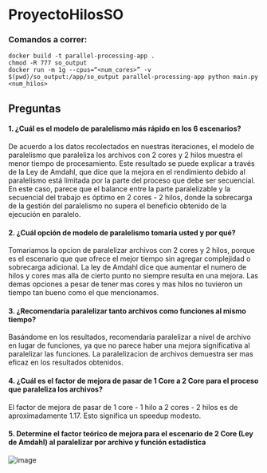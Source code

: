 # ProyectoHilosSO

### Comandos a correr:
```
docker build -t parallel-processing-app .
chmod -R 777 so_output
docker run -m 1g --cpus=“<num_cores>” -v $(pwd)/so_output:/app/so_output parallel-processing-app python main.py <num_hilos>
```
## Preguntas
#### 1.	¿Cuál es el modelo de paralelismo más rápido en los 6 escenarios?
De acuerdo a los datos recolectados en nuestras iteraciones, el modelo de paralelismo que paraleliza los archivos con 2 cores y 2 hilos muestra el menor tiempo de procesamiento. Este resultado se puede explicar a través de la Ley de Amdahl, que dice que la mejora en el rendimiento debido al paralelismo está limitada por la parte del proceso que debe ser secuencial. En este caso, parece que el balance entre la parte paralelizable y la secuencial del trabajo es óptimo en 2 cores - 2 hilos, donde la sobrecarga de la gestión del paralelismo no supera el beneficio obtenido de la ejecución en paralelo.

#### 2. ¿Cuál opción de modelo de paralelismo tomaría usted y por qué?
Tomariamos la opcion de paralelizar archivos con 2 cores y 2 hilos, porque es el escenario que que ofrece el mejor tiempo sin agregar complejidad o sobrecarga adicional. La ley de Amdahl dice que aumentar el numero de hilos y cores mas alla de cierto punto no siempre resulta en una mejora. Las demas opciones a pesar de tener mas cores y mas hilos no tuvieron un tiempo tan bueno como el que mencionamos. 

#### 3. ¿Recomendaría paralelizar tanto archivos como funciones al mismo tiempo?
Basándome en los resultados, recomendaría paralelizar a nivel de archivo en lugar de funciones, ya que no parece haber una mejora significativa al paralelizar las funciones. La paralelizacion de archivos demuestra ser mas eficaz en los resultados obtenidos. 

#### 4. ¿Cuál es el factor de mejora de pasar de 1 Core a 2 Core para el proceso que paraleliza los archivos?
El factor de mejora de pasar de 1 core - 1 hilo a 2 cores - 2 hilos es de aproximadamente 1.17. Esto significa un speedup modesto.

#### 5. Determine el factor teórico de mejora para el escenario de 2 Core (Ley de Amdahl) al paralelizar por archivo y función estadística
![image](https://github.com/joalereyesu/ProyectoHilosSO/assets/61555348/67e8ec83-b365-41f6-b044-117544dbc92f)
